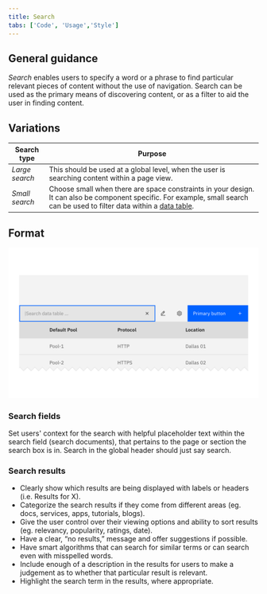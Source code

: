 ```yaml
---
title: Search
tabs: ['Code', 'Usage','Style']
---
```





## General guidance

_Search_ enables users to specify a word or a phrase to find particular relevant pieces of content without the use of navigation. Search can be used as the primary means of discovering content, or as a filter to aid the user in finding content.




## Variations

| Search type   | Purpose                                                                                                                                                     |
| ------------- | ----------------------------------------------------------------------------------------------------------------------------------------------------------- |
| _Large search_      | This should be used at a global level, when the user is searching content within a page view.                                                                                             |
| _Small search_  | Choose small when there are space constraints in your design. It can also be component specific. For example, small search can be used to filter data within a [data table](/components/data-table). |


## Format

<ImageComponent cols="8" caption="Small Search to filter table data">

![Search at the top of the data table](images/search-usage-1.png)

</ImageComponent>

### Search fields

Set users' context for the search with helpful placeholder text within the search field (search documents), that pertains to the page or section the search box is in. Search in the global header should just say search.

### Search results

- Clearly show which results are being displayed with labels or headers (i.e. Results for X).
- Categorize the search results if they come from different areas (eg. docs, services, apps, tutorials, blogs).
- Give the user control over their viewing options and ability to sort results (eg. relevancy, popularity, ratings, date).
- Have a clear, “no results,” message and offer suggestions if possible.
- Have smart algorithms that can search for similar terms or can search even with misspelled words.
- Include enough of a description in the results for users to make a judgement as to whether that particular result is relevant.
- Highlight the search term in the results, where appropriate.
